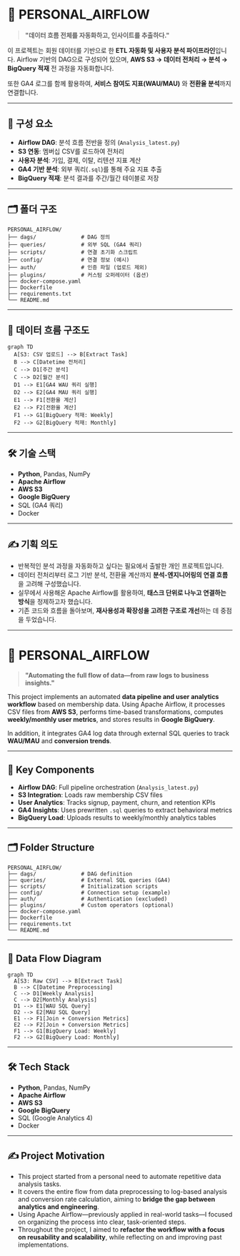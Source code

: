 
# 🎯 PERSONAL_AIRFLOW

> **"데이터 흐름 전체를 자동화하고, 인사이트를 추출하다."**

이 프로젝트는 회원 데이터를 기반으로 한 **ETL 자동화 및 사용자 분석 파이프라인**입니다.
Airflow 기반의 DAG으로 구성되어 있으며, **AWS S3 → 데이터 전처리 → 분석 → BigQuery 적재** 전 과정을 자동화합니다.

또한 GA4 로그를 함께 활용하여, **서비스 참여도 지표(WAU/MAU)** 와 **전환율 분석**까지 연결합니다.

---

## 🧩 구성 요소

* **Airflow DAG**: 분석 흐름 전반을 정의 (`Analysis_latest.py`)
* **S3 연동**: 멤버십 CSV를 로드하여 전처리
* **사용자 분석**: 가입, 결제, 이탈, 리텐션 지표 계산
* **GA4 기반 분석**: 외부 쿼리(`.sql`)를 통해 주요 지표 추출
* **BigQuery 적재**: 분석 결과를 주간/월간 테이블로 저장

---

## 🗂 폴더 구조

```
PERSONAL_AIRFLOW/
├── dags/              # DAG 정의
├── queries/           # 외부 SQL (GA4 쿼리)
├── scripts/           # 연결 초기화 스크립트
├── config/            # 연결 정보 (예시)
├── auth/              # 인증 파일 (업로드 제외)
├── plugins/           # 커스텀 오퍼레이터 (옵션)
├── docker-compose.yaml
├── Dockerfile
├── requirements.txt
└── README.md
```

---

## 🔁 데이터 흐름 구조도

```mermaid
graph TD
  A[S3: CSV 업로드] --> B[Extract Task]
  B --> C[Datetime 전처리]
  C --> D1[주간 분석]
  C --> D2[월간 분석]
  D1 --> E1[GA4 WAU 쿼리 실행]
  D2 --> E2[GA4 MAU 쿼리 실행]
  E1 --> F1[전환율 계산]
  E2 --> F2[전환율 계산]
  F1 --> G1[BigQuery 적재: Weekly]
  F2 --> G2[BigQuery 적재: Monthly]
```

---

## 🛠 기술 스택

* **Python**, Pandas, NumPy
* **Apache Airflow**
* **AWS S3**
* **Google BigQuery**
* SQL (GA4 쿼리)
* Docker

---

## ✍️ 기획 의도

* 반복적인 분석 과정을 자동화하고 싶다는 필요에서 출발한 개인 프로젝트입니다.
* 데이터 전처리부터 로그 기반 분석, 전환율 계산까지 **분석-엔지니어링의 연결 흐름**을 고려해 구성했습니다.
* 실무에서 사용해온 Apache Airflow를 활용하여, **태스크 단위로 나누고 연결하는 방식**을 정제하고자 했습니다.
* 기존 코드와 흐름을 돌아보며, **재사용성과 확장성을 고려한 구조로 개선**하는 데 중점을 두었습니다.

---

# 🎯 PERSONAL_AIRFLOW

> **"Automating the full flow of data—from raw logs to business insights."**

This project implements an automated **data pipeline and user analytics workflow** based on membership data.
Using Apache Airflow, it processes CSV files from **AWS S3**, performs time-based transformations, computes **weekly/monthly user metrics**, and stores results in **Google BigQuery**.

In addition, it integrates GA4 log data through external SQL queries to track **WAU/MAU** and **conversion trends**.

---

## 🧩 Key Components

* **Airflow DAG**: Full pipeline orchestration (`Analysis_latest.py`)
* **S3 Integration**: Loads raw membership CSV files
* **User Analytics**: Tracks signup, payment, churn, and retention KPIs
* **GA4 Insights**: Uses prewritten `.sql` queries to extract behavioral metrics
* **BigQuery Load**: Uploads results to weekly/monthly analytics tables

---

## 🗂 Folder Structure

```
PERSONAL_AIRFLOW/
├── dags/              # DAG definition
├── queries/           # External SQL queries (GA4)
├── scripts/           # Initialization scripts
├── config/            # Connection setup (example)
├── auth/              # Authentication (excluded)
├── plugins/           # Custom operators (optional)
├── docker-compose.yaml
├── Dockerfile
├── requirements.txt
└── README.md
```

---

## 🔁 Data Flow Diagram

```mermaid
graph TD
  A[S3: Raw CSV] --> B[Extract Task]
  B --> C[Datetime Preprocessing]
  C --> D1[Weekly Analysis]
  C --> D2[Monthly Analysis]
  D1 --> E1[WAU SQL Query]
  D2 --> E2[MAU SQL Query]
  E1 --> F1[Join + Conversion Metrics]
  E2 --> F2[Join + Conversion Metrics]
  F1 --> G1[BigQuery Load: Weekly]
  F2 --> G2[BigQuery Load: Monthly]
```

---

## 🛠 Tech Stack

* **Python**, Pandas, NumPy
* **Apache Airflow**
* **AWS S3**
* **Google BigQuery**
* SQL (Google Analytics 4)
* Docker

---

## ✍️ Project Motivation

* This project started from a personal need to automate repetitive data analysis tasks.
* It covers the entire flow from data preprocessing to log-based analysis and conversion rate calculation, aiming to **bridge the gap between analytics and engineering**.
* Using Apache Airflow—previously applied in real-world tasks—I focused on organizing the process into clear, task-oriented steps.
* Throughout the project, I aimed to **refactor the workflow with a focus on reusability and scalability**, while reflecting on and improving past implementations.

